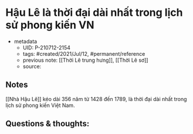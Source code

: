 ---
---

# Hậu Lê là thời đại dài nhất trong lịch sử phong kiến VN

- metadata
	- UID: P-210712-2154
	- tags: #created/2021/Jul/12, #permanent/reference
	- previous note: [[Thời Lê trung hưng]], [[Thời Lê sơ]]
	- source: 

## Notes
[[Nhà Hậu Lê]] kéo dài 356 năm từ 1428 đến 1789, là thời đại dài nhất trong lịch sử phong kiến Việt Nam.

## Questions & thoughts:

